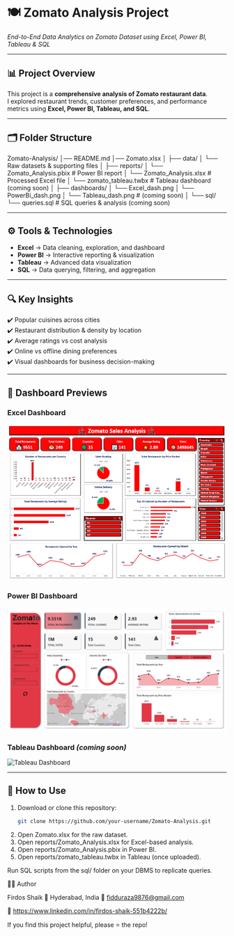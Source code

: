 # 🍽️ Zomato Analysis Project
*End-to-End Data Analytics on Zomato Dataset using Excel, Power BI, Tableau & SQL*

---

## 📊 Project Overview
This project is a **comprehensive analysis of Zomato restaurant data**.  
I explored restaurant trends, customer preferences, and performance metrics using **Excel, Power BI, Tableau, and SQL**.

---

## 🗂️ Folder Structure
Zomato-Analysis/
│── README.md
│── Zomato.xlsx
│
├── data/
│ └── Raw datasets & supporting files
│
├── reports/
│ └── Zomato_Analysis.pbix # Power BI report
│ └── Zomato_Analysis.xlsx # Processed Excel file
│ └── zomato_tableau.twbx # Tableau dashboard (coming soon)
│
├── dashboards/
│ └── Excel_dash.png
│ └── PowerBi_dash.png
│ └── Tableau_dash.png # (coming soon)
│
└── sql/
└── queries.sql # SQL queries & analysis (coming soon)


---

## ⚙️ Tools & Technologies
- **Excel** → Data cleaning, exploration, and dashboard  
- **Power BI** → Interactive reporting & visualization  
- **Tableau** → Advanced data visualization  
- **SQL** → Data querying, filtering, and aggregation  

---

## 🔍 Key Insights
✔️ Popular cuisines across cities  
✔️ Restaurant distribution & density by location  
✔️ Average ratings vs cost analysis  
✔️ Online vs offline dining preferences  
✔️ Visual dashboards for business decision-making  

---

## 📸 Dashboard Previews

### Excel Dashboard  
![Excel Dashboard](dashboards/Excel_dash.png)  

### Power BI Dashboard  
![Power BI Dashboard](dashboards/PowerBi_dash.png)  

### Tableau Dashboard *(coming soon)*  
![Tableau Dashboard](dashboards/Tableau_dash.png)  

---

## 📂 How to Use
1. Download or clone this repository:  
   ```bash
   git clone https://github.com/your-username/Zomato-Analysis.git
2. Open Zomato.xlsx for the raw dataset.
3. Open reports/Zomato_Analysis.xlsx for Excel-based analysis.
4. Open reports/Zomato_Analysis.pbix in Power BI.
5. Open reports/zomato_tableau.twbx in Tableau (once uploaded).

Run SQL scripts from the sql/ folder on your DBMS to replicate queries.

🧑‍💻 Author

Firdos Shaik
📍 Hyderabad, India
📧 fidduraza9876@gmail.com

🔗 https://www.linkedin.com/in/firdos-shaik-551b4222b/

If you find this project helpful, please ⭐ the repo!
